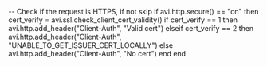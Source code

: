 -- Check if the request is HTTPS, if not skip
if avi.http.secure() == "on" then
    cert_verify = avi.ssl.check_client_cert_validity()
    if cert_verify == 1 then
        avi.http.add_header("Client-Auth", "Valid cert")
    elseif cert_verify == 2 then
        avi.http.add_header("Client-Auth", "UNABLE_TO_GET_ISSUER_CERT_LOCALLY")
    else
        avi.http.add_header("Client-Auth", "No cert")
    end
end
